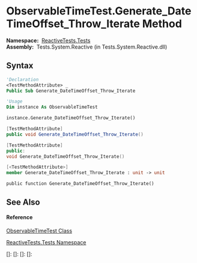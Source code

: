 # ObservableTimeTest.Generate\_DateTimeOffset\_Throw\_Iterate Method

**Namespace:**  [ReactiveTests.Tests](ReactiveTests.Tests\ReactiveTests.Tests.md)  
**Assembly:**  Tests.System.Reactive (in Tests.System.Reactive.dll)

## Syntax

```vb
'Declaration
<TestMethodAttribute> _
Public Sub Generate_DateTimeOffset_Throw_Iterate
```

```vb
'Usage
Dim instance As ObservableTimeTest

instance.Generate_DateTimeOffset_Throw_Iterate()
```

```csharp
[TestMethodAttribute]
public void Generate_DateTimeOffset_Throw_Iterate()
```

```c++
[TestMethodAttribute]
public:
void Generate_DateTimeOffset_Throw_Iterate()
```

```fsharp
[<TestMethodAttribute>]
member Generate_DateTimeOffset_Throw_Iterate : unit -> unit 
```

```jscript
public function Generate_DateTimeOffset_Throw_Iterate()
```

## See Also

#### Reference

[ObservableTimeTest Class](ObservableTimeTest\ObservableTimeTest.md)

[ReactiveTests.Tests Namespace](ReactiveTests.Tests\ReactiveTests.Tests.md)

[]: 
[]: 
[]: 
[]: 